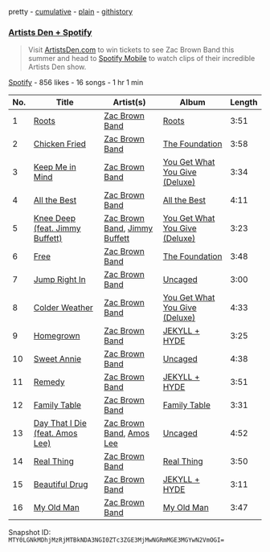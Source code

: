 pretty - [cumulative](/playlists/cumulative/1HdxEroWca3L8JR3lvnolH.md) - [plain](/playlists/plain/1HdxEroWca3L8JR3lvnolH) - [githistory](https://github.githistory.xyz/mackorone/spotify-playlist-archive/blob/main/playlists/plain/1HdxEroWca3L8JR3lvnolH)

### [Artists Den + Spotify](https://open.spotify.com/playlist/1HdxEroWca3L8JR3lvnolH)

> Visit <a href="http://artistsden.com/zacbrownband">ArtistsDen.com</a> to win tickets to see Zac Brown Band this summer and head to <a href="https://open.spotify.com/show/5d0QhqhbJVt4YRORde0yR8">Spotify Mobile</a> to watch clips of their incredible Artists Den show.

[Spotify](https://open.spotify.com/user/spotify) - 856 likes - 16 songs - 1 hr 1 min

| No. | Title | Artist(s) | Album | Length |
|---|---|---|---|---|
| 1 | [Roots](https://open.spotify.com/track/0CuwbZcKBLAXRvCs6ijvhm) | [Zac Brown Band](https://open.spotify.com/artist/6yJCxee7QumYr820xdIsjo) | [Roots](https://open.spotify.com/album/0N5esdPXwn08fB8n2j29rA) | 3:51 |
| 2 | [Chicken Fried](https://open.spotify.com/track/4dGJf1SER1T6ooX46vwzRB) | [Zac Brown Band](https://open.spotify.com/artist/6yJCxee7QumYr820xdIsjo) | [The Foundation](https://open.spotify.com/album/0Im5nUhAuNDSYVjfPh7RyS) | 3:58 |
| 3 | [Keep Me in Mind](https://open.spotify.com/track/7zNM46fo01dCBidY4yGNTZ) | [Zac Brown Band](https://open.spotify.com/artist/6yJCxee7QumYr820xdIsjo) | [You Get What You Give \(Deluxe\)](https://open.spotify.com/album/0AXoQGOZDaYSaOo0qCTiCr) | 3:34 |
| 4 | [All the Best](https://open.spotify.com/track/4sALx7F3J5ARCCuAJSUkXi) | [Zac Brown Band](https://open.spotify.com/artist/6yJCxee7QumYr820xdIsjo) | [All the Best](https://open.spotify.com/album/3U07i3Kj2Z6TwwmH6az15z) | 4:11 |
| 5 | [Knee Deep \(feat\. Jimmy Buffett\)](https://open.spotify.com/track/1yEwEiTpsaPhQi9lb5EVV4) | [Zac Brown Band](https://open.spotify.com/artist/6yJCxee7QumYr820xdIsjo), [Jimmy Buffett](https://open.spotify.com/artist/28AyklUmMECPwdfo8NEsV0) | [You Get What You Give \(Deluxe\)](https://open.spotify.com/album/0AXoQGOZDaYSaOo0qCTiCr) | 3:23 |
| 6 | [Free](https://open.spotify.com/track/4bWlAEbGHhPKQNjhTstN2p) | [Zac Brown Band](https://open.spotify.com/artist/6yJCxee7QumYr820xdIsjo) | [The Foundation](https://open.spotify.com/album/0Im5nUhAuNDSYVjfPh7RyS) | 3:48 |
| 7 | [Jump Right In](https://open.spotify.com/track/6yIMatK8OCXC3GuIlwHxuM) | [Zac Brown Band](https://open.spotify.com/artist/6yJCxee7QumYr820xdIsjo) | [Uncaged](https://open.spotify.com/album/50JEs25Ca52Q8lcAkuttuP) | 3:00 |
| 8 | [Colder Weather](https://open.spotify.com/track/1M2l9ReoabUnvl6Y8jLUe7) | [Zac Brown Band](https://open.spotify.com/artist/6yJCxee7QumYr820xdIsjo) | [You Get What You Give \(Deluxe\)](https://open.spotify.com/album/0AXoQGOZDaYSaOo0qCTiCr) | 4:33 |
| 9 | [Homegrown](https://open.spotify.com/track/1qwnPVOIJjAFfCc40Etb1D) | [Zac Brown Band](https://open.spotify.com/artist/6yJCxee7QumYr820xdIsjo) | [JEKYLL + HYDE](https://open.spotify.com/album/1xy141zMRluP7YaE94IawT) | 3:25 |
| 10 | [Sweet Annie](https://open.spotify.com/track/2PEkXkHKvk4bnC1TgTDCDM) | [Zac Brown Band](https://open.spotify.com/artist/6yJCxee7QumYr820xdIsjo) | [Uncaged](https://open.spotify.com/album/50JEs25Ca52Q8lcAkuttuP) | 4:38 |
| 11 | [Remedy](https://open.spotify.com/track/7xvBjSznydntipiNDKOh32) | [Zac Brown Band](https://open.spotify.com/artist/6yJCxee7QumYr820xdIsjo) | [JEKYLL + HYDE](https://open.spotify.com/album/1xy141zMRluP7YaE94IawT) | 3:51 |
| 12 | [Family Table](https://open.spotify.com/track/5FUMMQG5NiNdytkjirhCka) | [Zac Brown Band](https://open.spotify.com/artist/6yJCxee7QumYr820xdIsjo) | [Family Table](https://open.spotify.com/album/7CVXgioNayTN9qX9zLmTmo) | 3:31 |
| 13 | [Day That I Die \(feat\. Amos Lee\)](https://open.spotify.com/track/5tMdNsKOlNr0iUFtSE1BwG) | [Zac Brown Band](https://open.spotify.com/artist/6yJCxee7QumYr820xdIsjo), [Amos Lee](https://open.spotify.com/artist/0QrowybipCKUDnq5y10PD2) | [Uncaged](https://open.spotify.com/album/50JEs25Ca52Q8lcAkuttuP) | 4:52 |
| 14 | [Real Thing](https://open.spotify.com/track/71zbcnCMLpQ8SPSv6sFlqF) | [Zac Brown Band](https://open.spotify.com/artist/6yJCxee7QumYr820xdIsjo) | [Real Thing](https://open.spotify.com/album/0zMWg00WoVpi9NxPtPbyl7) | 3:50 |
| 15 | [Beautiful Drug](https://open.spotify.com/track/0vcfOQOvTCv8ckiRs8Xc1Z) | [Zac Brown Band](https://open.spotify.com/artist/6yJCxee7QumYr820xdIsjo) | [JEKYLL + HYDE](https://open.spotify.com/album/1xy141zMRluP7YaE94IawT) | 3:11 |
| 16 | [My Old Man](https://open.spotify.com/track/31lhygAGEsvwcUvhakP6yY) | [Zac Brown Band](https://open.spotify.com/artist/6yJCxee7QumYr820xdIsjo) | [My Old Man](https://open.spotify.com/album/22A0q1R311clz225Zf1diA) | 3:47 |

Snapshot ID: `MTY0LGNkMDhjMzRjMTBkNDA3NGI0ZTc3ZGE3MjMwNGRmMGE3MGYwN2VmOGI=`
